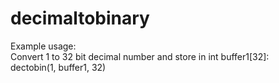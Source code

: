# decimaltobinary

Example usage:<br />
Convert 1 to 32 bit decimal number and store in int buffer1[32]: <br />
dectobin(1, buffer1, 32) <br />
